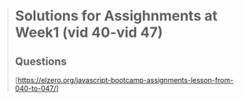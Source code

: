 > # Solutions for Assighnments at Week1 (vid 40-vid 47)
>
> ## Questions
>
> [https://elzero.org/javascript-bootcamp-assignments-lesson-from-040-to-047/] 
